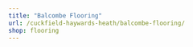 ```yaml
---
title: "Balcombe Flooring"
url: /cuckfield-haywards-heath/balcombe-flooring/
shop: flooring
---
```

